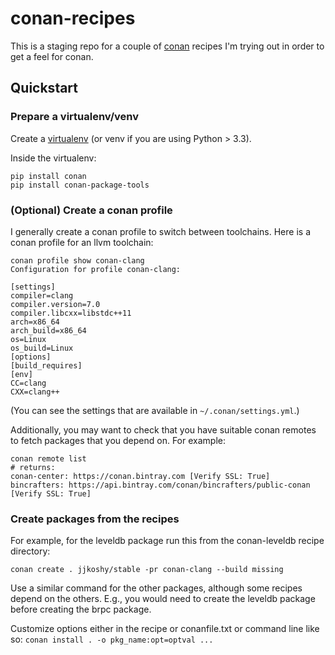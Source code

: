 # conan-recipes

This is a staging repo for a couple of [conan](https://conan.io/) recipes I'm
trying out in order to get a feel for conan.

## Quickstart

### Prepare a virtualenv/venv

Create a
[virtualenv](https://packaging.python.org/guides/installing-using-pip-and-virtual-environments/)
(or venv if you are using Python > 3.3).

Inside the virtualenv:
```
pip install conan
pip install conan-package-tools
```

### (Optional) Create a conan profile

I generally create a conan profile to switch between toolchains. Here is a
conan profile for an llvm toolchain:
```
conan profile show conan-clang
Configuration for profile conan-clang:

[settings]
compiler=clang
compiler.version=7.0
compiler.libcxx=libstdc++11
arch=x86_64
arch_build=x86_64
os=Linux
os_build=Linux
[options]
[build_requires]
[env]
CC=clang
CXX=clang++
```

(You can see the settings that are available in `~/.conan/settings.yml`.)

Additionally, you may want to check that you have suitable conan remotes to
fetch packages that you depend on. For example:

```
conan remote list
# returns:
conan-center: https://conan.bintray.com [Verify SSL: True]
bincrafters: https://api.bintray.com/conan/bincrafters/public-conan [Verify SSL: True]
```

### Create packages from the recipes

For example, for the leveldb package run this from the conan-leveldb recipe
directory:

`conan create . jjkoshy/stable -pr conan-clang --build missing`

Use a similar command for the other packages, although some recipes depend on
the others. E.g., you would need to create the leveldb package before creating
the brpc package.

Customize options either in the recipe or conanfile.txt or command line like
so:
`conan install . -o pkg_name:opt=optval ...`
